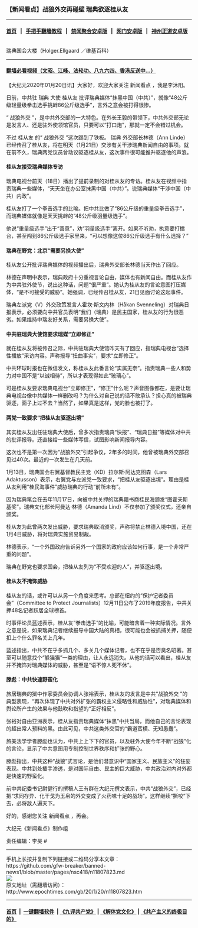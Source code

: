 ### 【新闻看点】战狼外交再碰壁 瑞典欲逐桂从友
------------------------

#### [首页](https://github.com/gfw-breaker/banned-news1/blob/master/README.md) &nbsp;&nbsp;|&nbsp;&nbsp; [手把手翻墙教程](https://github.com/gfw-breaker/guides/wiki) &nbsp;&nbsp;|&nbsp;&nbsp; [禁闻聚合安卓版](https://github.com/gfw-breaker/bn-android) &nbsp;&nbsp;|&nbsp;&nbsp; [网门安卓版](https://github.com/oGate2/oGate) &nbsp;&nbsp;|&nbsp;&nbsp; [神州正道安卓版](https://github.com/SzzdOgate/update) 



<div><img alt="" class="aligncenter wp-post-image" src="http://i.epochtimes.com/assets/uploads/2016/05/1605011048162192-600x400.jpg"/>
<div class="red16 caption">
 <p>
  瑞典国会大楼（Holger.Ellgaard ／维基百科）
 </p>
</div>
</div><hr/>

#### [翻墙必看视频（文昭、江峰、法轮功、八九六四、香港反送中...）](http://167.172.214.107/home.html)

<div><p>
 【大纪元2020年01月20日讯】大家好，欢迎大家关注
 <ok href="http://www.epochtimes.com/gb/tag/%E6%96%B0%E9%97%BB%E7%9C%8B%E7%82%B9.html">
  新闻看点
 </ok>
 ，我是李沐阳。
</p>
<p>
 日前，中共驻
 <ok href="http://www.epochtimes.com/gb/tag/%E7%91%9E%E5%85%B8.html">
  瑞典
 </ok>
 大使
 <ok href="http://www.epochtimes.com/gb/tag/%E6%A1%82%E4%BB%8E%E5%8F%8B.html">
  桂从友
 </ok>
 批评瑞典媒体“抹黑中国（中共）”，就像“48公斤级轻量级拳击选手挑衅86公斤级选手”，言外之意会被打得很惨。
</p>
<p>
 “
 <ok href="http://www.epochtimes.com/gb/tag/%E6%88%98%E7%8B%BC%E5%A4%96%E4%BA%A4.html">
  战狼外交
 </ok>
 ”，是中共外交部的一大特色。在外长王毅的带领下，中共外交部无论是发言人、还是驻外使领馆官员，只要可以“打口炮”，那就一定不会错过机会。
</p>
<p>
 不过
 <ok href="http://www.epochtimes.com/gb/tag/%E6%A1%82%E4%BB%8E%E5%8F%8B.html">
  桂从友
 </ok>
 的“
 <ok href="http://www.epochtimes.com/gb/tag/%E6%88%98%E7%8B%BC%E5%A4%96%E4%BA%A4.html">
  战狼外交
 </ok>
 ”这次踢到了铁板。
 <ok href="http://www.epochtimes.com/gb/tag/%E7%91%9E%E5%85%B8.html">
  瑞典
 </ok>
 外交部长林德（Ann Linde）已经传召了桂从友，将在明天（1月21日）交涉有关干涉瑞典新闻自由的事项。就在前不久，瑞典两党议员曾动议驱逐桂从友，这次事件很可能推升驱逐他的声浪。
</p>
<h4>
 桂从友接受瑞典媒体专访
</h4>
<p>
 瑞典电视台前天（18日）播出了提前录制的对桂从友的专访。桂从友在视频中指责瑞典一些媒体，“天天坐在办公室抹黑中国（中共）”。说瑞典媒体“干涉中国（中共）内政”。
</p>
<p>
 桂从友打了一个拳击选手的比喻。把中共比做了“86公斤级的重量级拳击选手”，而瑞典媒体就像是天天挑衅的“48公斤级羽量级选手”。
</p>
<p>
 他说“重量级选手”出于“善意”，劝“羽量级选手”离开。如果不听劝，执意要打擂台，甚至闯到86公斤级选手家里来，“可以想像这位86公斤级选手有什么选择？”
</p>
<h4>
 瑞典在野党：北京“需要另换大使”
</h4>
<p>
 桂从友公开批评瑞典媒体的视频播出后，瑞典外交部长林德当天作出了回应。
</p>
<p>
 林德在声明中表示，瑞典政府十分重视言论自由，媒体也有新闻自由。而桂从友作为中共驻外使节，说出这种话，问题“很严重”。她认为桂从友的言论意图打压媒体，“是不可接受的威胁”。她强调，已经传召桂从友，21日见面讨论这起事件。
</p>
<p>
 瑞典左派党（V）外交政策发言人霍坎·斯文内林（Håkan Svenneling）对瑞典日报表示，必须要向中共官员表明“我们（瑞典）是民主国家，桂从友的行为很恶劣。如果维持中瑞友好关系，需要另换大使”。
</p>
<h4>
 中共驻瑞典大使馆要求瑞媒“立即修正”
</h4>
<p>
 就在桂从友将被传召之际，中共驻瑞典大使馆昨天有了回应，指瑞典电视台“选择性播放”采访内容。声称报导“扭曲事实”，要求“立即修正”。
</p>
<p>
 中共环球时报也在微信发文，称桂从友此番言论“实属无奈”。指责瑞典一些人和势力对中国不是“以诚相待”，所以才表现得如此“玻璃心”。
</p>
<p>
 可是桂从友要求瑞典电视台“立即修正”，“修正”什么呢？声音图像都在，是要让瑞典电视台像中共媒体一样删改吗？为什么对自己说的话不敢承认？担心真的被瑞典驱逐，面子上过不去？当然了，如果真是这样，党的脸也被打了。
</p>
<h4>
 两党一致要求“把桂从友驱逐出境”
</h4>
<p>
 其实桂从友出任驻瑞典大使后，曾多次指责瑞典“快报”、“瑞典日报”等媒体对中共的批评报导。还直接给一些媒体写信，试图影响新闻报导内容。
</p>
<p>
 这次也不是第一次因为“战狼外交”引起争议，2年多的时间，他曾被瑞典外交部召见过40次。最近的一次发生在几天前。
</p>
<p>
 1月13日，瑞典国会右翼基督教民主党（KD）拉尔斯·阿达克图森（Lars Adaktusson）表示，右翼党与左派党一致要求，“把桂从友驱逐出境”。理由是桂从友利用“桂民海事件”威胁瑞典的行动“前所未有”。
</p>
<p>
 因为瑞典笔会在去年11月17日，向被中共关押的瑞典籍书商桂民海颁发“图霍夫斯基奖”。瑞典文化部长阿曼达·林德（Amanda Lind）不仅参加了颁奖仪式，还亲自颁奖。
</p>
<p>
 桂从友为此曾两次发出威胁，要求瑞典取消颁奖，声称将禁止林德入境中国，还在1月4日威胁，将对瑞典实施贸易制裁。
</p>
<p>
 林德表示，“一个外国政府告诉另外一个国家的政府应该如何行事，是一个非常严重的问题”。
</p>
<p>
 瑞典在野党也要求国会，把桂从友列为“不受欢迎的人”，并驱逐出境。
</p>
<h4>
 桂从友不掩饰威胁
</h4>
<p>
 桂从友的话，或许可以从另一个角度来思考。总部在纽约的“保护记者委员会”（Committee to Protect Journalists）12月11日公布了2019年度报告，中共关押48名记者跃居全球榜首。
</p>
<p>
 时事评论员蓝述表示，桂从友“拳击选手”的比喻，可能暗含着一种实际情况。言外之意是说，如果瑞典记者继续报导中国大陆的真相，很可能也会被抓捕关押，随便扣上个什么罪名关上几年。
</p>
<p>
 蓝述指出，中共不在乎多抓几个、多关几个媒体记者，也不在乎是否臭名昭著。甚至可以随意找个“躲猫猫”一类的理由，让人永远消失。从他的话可以看出，桂从友并不掩饰对瑞典媒体的威胁，甚至是“语不惊人死不休”。
</p>
<h4>
 滕彪：中共快速野蛮化
</h4>
<p>
 旅居瑞典的狱中作家委员会协调人张裕表示，桂从友的发言是中共“战狼外交 ”的典型表现，“再次体现了中共对外扩张的霸权主义侵略性和威胁性”，对瑞典媒体和舆论所产生的效果与他鼓吹和指望的“正好相反”。
</p>
<p>
 张裕对自由亚洲表示，桂从友指责瑞典媒体“抹黑”中共当局，而他自己的言论表现的超出常人预料的黑。由此可见，中共这类外交官的“霸道蛮横、无知愚蠢”。
</p>
<p>
 旅美法学学者滕彪也认为，中共上上下下的官员，以及驻外大使今年不断“战狼”化的言论，显示了中共意图用专制控制世界秩序和扩张的野心。
</p>
<p>
 滕彪指出，中共这种“战狼”式言论，是他们潜意识中“国家主义、民族主义”的狂妄表现。中共到处插手渗透，是对国际自由、民主的巨大威胁，中共政治对内对外都是快速的野蛮化。
</p>
<p>
 前中共纪委书记尉健行的撰稿人王有群在大纪元撰文表示，中共“战狼外交”，已经把“求同存异、化干戈为玉帛的外交变成了火药味十足的战场”。这样继续“撕咬”下去，必将敌人遍天下。
</p>
<p>
 好的，感谢您关注
 <ok href="http://www.epochtimes.com/gb/tag/%E6%96%B0%E9%97%BB%E7%9C%8B%E7%82%B9.html">
  新闻看点
 </ok>
 ，再会。
</p>
<p>
 大纪元《新闻看点》制作组
</p>
<p>
 责任编辑：李昊 #
</p>
</div>
<hr/>
手机上长按并复制下列链接或二维码分享本文章：<br/>
https://github.com/gfw-breaker/banned-news1/blob/master/pages/nsc418/n11807823.md <br/>
<a href='https://github.com/gfw-breaker/banned-news1/blob/master/pages/nsc418/n11807823.md'><img src='https://github.com/gfw-breaker/banned-news1/blob/master/pages/nsc418/n11807823.md.png'/></a> <br/>
原文地址（需翻墙访问）：http://www.epochtimes.com/gb/20/1/20/n11807823.htm


------------------------
#### [首页](https://github.com/gfw-breaker/banned-news1/blob/master/README.md) &nbsp;|&nbsp; [一键翻墙软件](https://github.com/gfw-breaker/nogfw/blob/master/README.md) &nbsp;| [《九评共产党》](https://github.com/gfw-breaker/9ping.md/blob/master/README.md#九评之一评共产党是什么) | [《解体党文化》](https://github.com/gfw-breaker/jtdwh.md/blob/master/README.md) | [《共产主义的终极目的》](https://github.com/gfw-breaker/gczydzjmd.md/blob/master/README.md)


<img src='http://gfw-breaker.win/banned-news/pages/nsc418/n11807823.md' width='0px' height='0px'/>